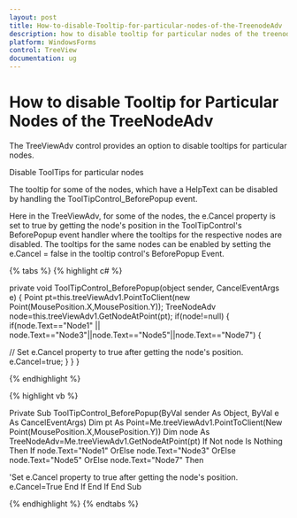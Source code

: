 ```yaml
---
layout: post
title: How-to-disable-Tooltip-for-particular-nodes-of-the-TreenodeAdv | WindowsForms | Syncfusion
description: how to disable tooltip for particular nodes of the treenodeadv
platform: WindowsForms
control: TreeView 
documentation: ug
---
```


# How to disable Tooltip for Particular Nodes of the TreeNodeAdv

The TreeViewAdv control provides an option to disable tooltips for particular nodes. 

Disable ToolTips for particular nodes

The tooltip for some of the nodes, which have a HelpText can be disabled by handling the ToolTipControl_BeforePopup event.

Here in the TreeViewAdv, for some of the nodes, the e.Cancel property is set to true by getting the node's position in the ToolTipControl's BeforePopup event handler where the tooltips for the respective nodes are disabled. The tooltips for the same nodes can be enabled by setting the e.Cancel = false in the tooltip control's BeforePopup Event.

{% tabs %}
{% highlight c# %}

private void ToolTipControl_BeforePopup(object sender, CancelEventArgs e) 
{ 
     Point pt=this.treeViewAdv1.PointToClient(new Point(MousePosition.X,MousePosition.Y)); 
     TreeNodeAdv node=this.treeViewAdv1.GetNodeAtPoint(pt); 
     if(node!=null) 
     { 
         if(node.Text=="Node1" || node.Text=="Node3"||node.Text=="Node5"||node.Text=="Node7") 
         { 

// Set e.Cancel property to true after getting the node's position. 
               e.Cancel=true; 
         } 
     } 
}

{% endhighlight %}

{% highlight vb %}

Private Sub ToolTipControl_BeforePopup(ByVal sender As Object, ByVal e As CancelEventArgs) 
Dim pt As Point=Me.treeViewAdv1.PointToClient(New Point(MousePosition.X,MousePosition.Y)) 
Dim node As TreeNodeAdv=Me.treeViewAdv1.GetNodeAtPoint(pt) 
If Not node Is Nothing Then 
If node.Text="Node1" OrElse node.Text="Node3" OrElse node.Text="Node5" OrElse node.Text="Node7" Then 

'Set e.Cancel property to true after getting the node's position. 
e.Cancel=True 
End If 
End If 
End Sub

{% endhighlight %}
{% endtabs %}
